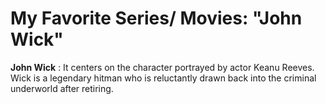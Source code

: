 
# My Favorite Series/ Movies: "John Wick"

**John Wick**
:  It centers on the character portrayed by actor Keanu Reeves. Wick is a legendary hitman who is reluctantly drawn back into the criminal underworld after retiring.
